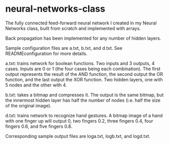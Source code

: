 # neural-networks-class

The fully connected feed-forward neural network I created in my Neural Networks class, built from scratch and implemented with arrays. 

Back propagation has been implemented for any number of hidden layers.

Sample configuration files are a.txt, b.txt, and d.txt. See READMEconfiguration for more details. 

a.txt: trains network for boolean functions. Two inputs and 3 outputs, 4 cases. Inputs are 0 or 1 (the four cases being each combination). The first output represents the result of the AND function, the second output the OR function, and the last output the XOR function. Two hidden layers, one with 5 nodes and the other with 4.  

b.txt: takes a bitmap and compresses it. The output is the same bitmap, but the innermost hidden layer has half the number of nodes (i.e. half the size of the original image). 

d.txt: trains network to recognize hand gestures. A bitmap image of a hand with one finger up will output 0, two fingers 0.2, three fingers 0.4, four fingers 0.6, and five fingers 0.8. 

Corresponding sample output files are loga.txt, logb.txt, and logd.txt. 

